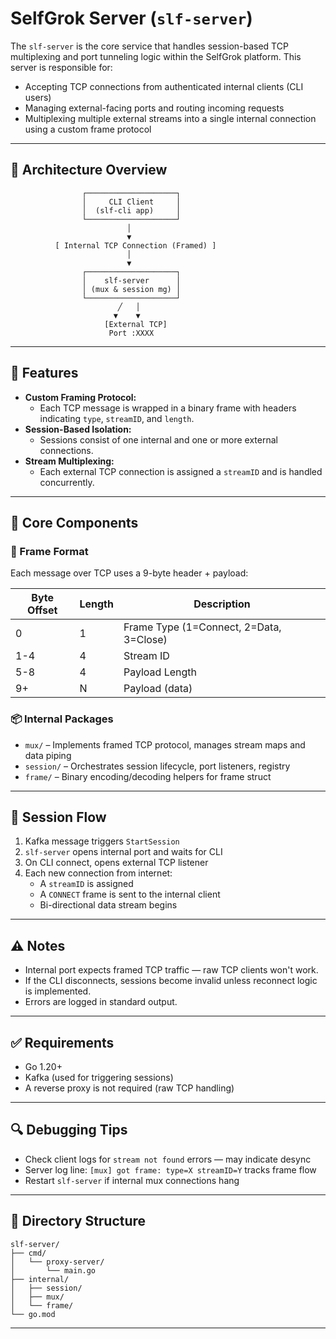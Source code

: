 # SelfGrok Server (`slf-server`)

The `slf-server` is the core service that handles session-based TCP multiplexing and port tunneling logic within the SelfGrok platform. This server is responsible for:

- Accepting TCP connections from authenticated internal clients (CLI users)
- Managing external-facing ports and routing incoming requests
- Multiplexing multiple external streams into a single internal connection using a custom frame protocol

---

## 🧠 Architecture Overview

```text
                ┌────────────────────┐
                │     CLI Client     │
                │  (slf-cli app)     │
                └────────────────────┘
                          │
                          ▼
          [ Internal TCP Connection (Framed) ]
                          │
                          ▼
                ┌────────────────────┐
                │    slf-server      │
                │ (mux & session mg) │
                └────────────────────┘
                        ╱   │
                       ▼    ▼
                     [External TCP]
                      Port :XXXX
```

---

## 🔧 Features

- **Custom Framing Protocol:**
  - Each TCP message is wrapped in a binary frame with headers indicating `type`, `streamID`, and `length`.
- **Session-Based Isolation:**
  - Sessions consist of one internal and one or more external connections.
- **Stream Multiplexing:**
  - Each external TCP connection is assigned a `streamID` and is handled concurrently.

---

## 🧱 Core Components

### 🧩 Frame Format

Each message over TCP uses a 9-byte header + payload:

| Byte Offset | Length | Description                             |
| ----------- | ------ | --------------------------------------- |
| 0           | 1      | Frame Type (1=Connect, 2=Data, 3=Close) |
| 1-4         | 4      | Stream ID                               |
| 5-8         | 4      | Payload Length                          |
| 9+          | N      | Payload (data)                          |

### 📦 Internal Packages

- `mux/` – Implements framed TCP protocol, manages stream maps and data piping
- `session/` – Orchestrates session lifecycle, port listeners, registry
- `frame/` – Binary encoding/decoding helpers for frame struct

---

## 🔁 Session Flow

1. Kafka message triggers `StartSession`
2. `slf-server` opens internal port and waits for CLI
3. On CLI connect, opens external TCP listener
4. Each new connection from internet:
   - A `streamID` is assigned
   - A `CONNECT` frame is sent to the internal client
   - Bi-directional data stream begins

---

## ⚠️ Notes

- Internal port expects framed TCP traffic — raw TCP clients won't work.
- If the CLI disconnects, sessions become invalid unless reconnect logic is implemented.
- Errors are logged in standard output.

---

## ✅ Requirements

- Go 1.20+
- Kafka (used for triggering sessions)
- A reverse proxy is not required (raw TCP handling)

---

## 🔍 Debugging Tips

- Check client logs for `stream not found` errors — may indicate desync
- Server log line: `[mux] got frame: type=X streamID=Y` tracks frame flow
- Restart `slf-server` if internal mux connections hang

---

## 📁 Directory Structure

```
slf-server/
├── cmd/
│   └── proxy-server/
│       └── main.go
├── internal/
│   ├── session/
│   ├── mux/
│   └── frame/
└── go.mod
```

---

